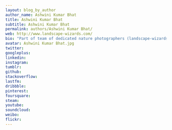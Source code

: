 ```yaml
---
layout: blog_by_author
author_name: Ashwini Kumar Bhat
title: Ashwini Kumar Bhat
subtitle: Ashwini Kumar Bhat
permalink: authors/Ashwini Kumar Bhat/
web: http://www.landscape-wizards.com/
bio: "Part of team of dedicated nature photographers (landscape-wizards) who specialize in making landscape images, in the hope of immortalizing some of the nature's best visuals."
avatar: Ashwini Kumar Bhat.jpg
twitter: 
googleplus:
linkedin:
instagram:
tumblr:
github:
stackoverflow:
lastfm:
dribbble:
pinterest:
foursquare:
steam:
youtube:
soundcloud:
weibo:
flickr:
---
```

